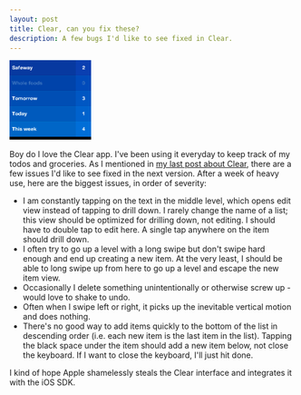 ```yaml
---
layout: post
title: Clear, can you fix these?
description: A few bugs I'd like to see fixed in Clear.
---
```

<img src='/images/clear-image.png' alt='Clear lists' width='144' height='140' class='left' />

Boy do I love the Clear app. I've been using it everyday to keep track of my todos and groceries. As I mentioned in <a href='/clear-checklist-app-just-raised-the-bar-for-mobile-design/'>my last post about Clear</a>, there are a few issues I'd like to see fixed in the next version. After a week of heavy use, here are the biggest issues, in order of severity:

* I am constantly tapping on the text in the middle level, which opens edit view instead of tapping to drill down. I rarely change the name of a list; this view should be optimized for drilling down, not editing. I should have to double tap to edit here. A single tap anywhere on the item should drill down.
* I often try to go up a level with a long swipe but don't swipe hard enough and end up creating a new item. At the very least, I should be able to long swipe up from here to go up a level and escape the new item view.
* Occasionally I delete something unintentionally or otherwise screw up - would love to shake to undo.
* Often when I swipe left or right, it picks up the inevitable vertical motion and does nothing.
* There's no good way to add items quickly to the bottom of the list in descending order (i.e. each new item is the last item in the list). Tapping the black space under the item should add a new item below, not close the keyboard. If I want to close the keyboard, I'll just hit done.

I kind of hope Apple shamelessly steals the Clear interface and integrates it with the iOS SDK.
